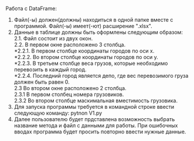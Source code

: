 Работа с DataFrame:
1. Файл(-ы) должен(должны) находиться в одной папке вместе с программой. Файл(-ы) имеет(-ют) расширение ".xlsx".<br/>
2. Данные в таблице должны быть оформлены следующим образом:<br/>
  2.1. Файл состоит из двух окон. <br/>
  2.2. В первом окне расположено 3 столбца. <br/> 
    *2.2.1. В первом столбце координаты городов по оси x.<br/>
    *2.2.2. Во втором столбце координаты городов по оси y.<br/>
    *2.2.3. В третьем столбце веса грузов, которые необходимо перевозить в каждый город.<br/>
    *2.2.4. Последний город является депо, где вес перевозимого груза должен быть равен 0.<br/>
  2.3 Во втором окне расположено 2 столбца.<br/>
    2.3.1 В первом столбец номера грузовиков.<br/>
    2.3.2 Во втором столбце маскимальная вместимость грузовика.<br/>
3. Для запуска программы требуется в командной строке ввести следующую команду: pytnon V1.py<br/>
4. Далее пользователю будет прдставлена возможность выбрать название метода и файл с данными для работы. При ошибочных вводах программа будет просить повторно ввести нужные данные.
